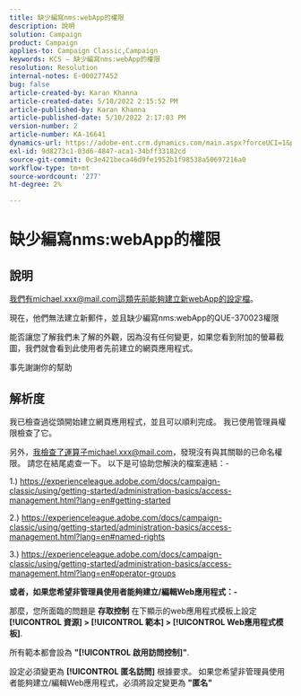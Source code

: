 ```yaml
---
title: 缺少編寫nms:webApp的權限
description: 說明
solution: Campaign
product: Campaign
applies-to: Campaign Classic,Campaign
keywords: KCS — 缺少編寫nms:webApp的權限
resolution: Resolution
internal-notes: E-000277452
bug: false
article-created-by: Karan Khanna
article-created-date: 5/10/2022 2:15:52 PM
article-published-by: Karan Khanna
article-published-date: 5/10/2022 2:17:03 PM
version-number: 2
article-number: KA-16641
dynamics-url: https://adobe-ent.crm.dynamics.com/main.aspx?forceUCI=1&pagetype=entityrecord&etn=knowledgearticle&id=8fb70db0-6bd0-ec11-a7b5-00224809c556
exl-id: 9d8273c1-03d6-4847-aca1-34bff33182cd
source-git-commit: 0c3e421beca46d9fe1952b1f98538a50697216a0
workflow-type: tm+mt
source-wordcount: '277'
ht-degree: 2%

---
```


# 缺少編寫nms:webApp的權限

## 說明


我們有michael.xxx@mail.com這類先前能夠建立新webApp的設定檔。

現在，他們無法建立新郵件，並且缺少編寫nms:webApp的QUE-370023權限

能否讓您了解我們未了解的外觀，因為沒有任何變更，如果您看到附加的螢幕截圖，我們就會看到此使用者先前建立的網頁應用程式。

事先謝謝你的幫助


## 解析度


我已檢查過從頭開始建立網頁應用程式，並且可以順利完成。 我已使用管理員權限檢查了它。

另外，我檢查了運算子michael.xxx@mail.com，發現沒有與其關聯的已命名權限。 請您在結尾處查一下。 以下是可協助您解決的檔案連結：-

1.) https://experienceleague.adobe.com/docs/campaign-classic/using/getting-started/administration-basics/access-management.html?lang=en#getting-started

2.) https://experienceleague.adobe.com/docs/campaign-classic/using/getting-started/administration-basics/access-management.html?lang=en#named-rights

3.) https://experienceleague.adobe.com/docs/campaign-classic/using/getting-started/administration-basics/access-management.html?lang=en#operator-groups



<b>或者，如果您希望非管理員使用者能夠建立/編輯Web應用程式：-</b>

那麼，您所面臨的問題是 <b>存取控制</b> 在下顯示的web應用程式模板上設定 <b>[!UICONTROL 資源] > [!UICONTROL 範本] > [!UICONTROL Web應用程式模板]</b>.

所有範本都會設為 <b>&quot;[!UICONTROL 啟用訪問控制]&quot;</b>.

設定必須變更為 <b>[!UICONTROL 匿名訪問]</b> 根據要求。 如果您希望非管理員使用者能夠建立/編輯Web應用程式，必須將設定變更為 <b>&quot;匿名&quot;</b>
